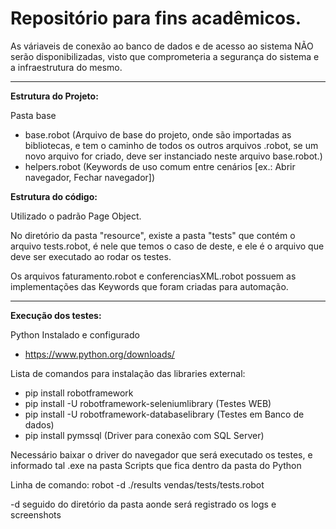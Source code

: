 # Repositório para fins acadêmicos.

As váriaveis de conexão ao banco de dados e de acesso ao sistema NÃO serão disponibilizadas, visto que comprometeria a segurança do sistema e a infraestrutura do mesmo.
________________________________________

**Estrutura do Projeto:**

Pasta base
- base.robot (Arquivo de base do projeto, onde são importadas as bibliotecas, e tem o caminho de todos os outros arquivos .robot, se um novo arquivo for criado, deve ser instanciado neste arquivo base.robot.)
- helpers.robot (Keywords de uso comum entre cenários [ex.: Abrir navegador, Fechar navegador])

**Estrutura do código:**

Utilizado o padrão Page Object.

No diretório da pasta "resource", existe a pasta "tests" que contém o arquivo tests.robot, é nele que temos o caso de deste, e ele é o arquivo que deve ser executado ao rodar os testes.

Os arquivos faturamento.robot e conferenciasXML.robot possuem as implementações das Keywords que foram criadas para automação.

________________________________________

**Execução dos testes:**

Python Instalado e configurado
- https://www.python.org/downloads/

Lista de comandos para instalação das libraries external:
  - pip install robotframework
  - pip install -U robotframework-seleniumlibrary (Testes WEB)
  - pip install -U robotframework-databaselibrary (Testes em Banco de dados)
  - pip install pymssql (Driver para conexão com SQL Server)

Necessário baixar o driver do navegador que será executado os testes, e informado tal .exe na pasta Scripts que fica dentro da pasta do Python

Linha de comando: robot -d ./results vendas/tests/tests.robot

-d seguido do diretório da pasta aonde será registrado os logs e screenshots

